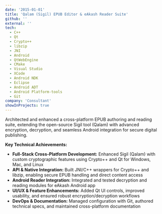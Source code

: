 ```yaml
---
date: '2015-01-01'
title: 'Qalam (Sigil) EPUB Editor & eAkash Reader Suite'
github: ''
external: ''
tech:
  - C++
  - Qt
  - Crypto++
  - libzip
  - JNI
  - Android
  - QtWebEngine
  - CMake
  - Visual Studio
  - XCode
  - Android NDK
  - Eclipse
  - Android ADT
  - Android Platform-tools
  - Git
company: 'Consultant'
showInProjects: true
---
```


Architected and enhanced a cross-platform EPUB authoring and reading suite, extending the open-source Sigil tool (Qalam) with advanced encryption, decryption, and seamless Android integration for secure digital publishing.

**Key Technical Achievements:**

- **Full-Stack Cross-Platform Development:** Enhanced Sigil (Qalam) with custom cryptographic features using Crypto++ and Qt for Windows, Mac, and Linux
- **API & Native Integration:** Built JNI/C++ wrappers for Crypto++ and libzip, enabling secure EPUB handling and direct content access
- **Android Reader Integration:** Integrated and tested decryption and reading modules for eAkash Android app
- **UI/UX & Feature Enhancements:** Added Qt UI controls, improved usability, and ensured robust encryption/decryption workflows
- **DevOps & Documentation:** Managed configuration with Git, authored technical specs, and maintained cross-platform documentation
